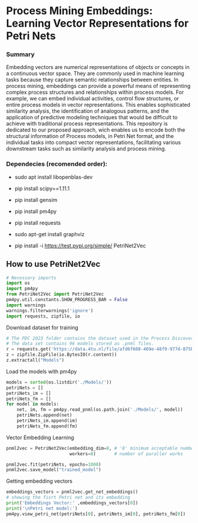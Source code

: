# Process Mining Embeddings: Learning Vector Representations for Petri Nets

### Summary

Embedding vectors are numerical representations of objects or concepts
in a continuous vector space. They are commonly used in machine learning
tasks because they capture semantic relationships between entities. In
process mining, embeddings can provide a powerful means of representing
complex process structures and relationships within process models. For
example, we can embed individual activities, control flow structures, or
entire process models in vector representations. This enables
sophisticated similarity analysis, the identification of analogous
patterns, and the application of predictive modeling techniques that
would be difficult to achieve with traditional process representations.
This repository is dedicated to our proposed approach, wich enables us
to encode both the structural information of Process models, in Petri
Net format, and the individual tasks into compact vector
representations, facilitating various downstream tasks such as
similarity analysis and process mining.

### Dependecies (recomended order):

-   sudo apt install libopenblas-dev

-   pip install scipy==1.11.1

-   pip install gensim

-   pip install pm4py

-   pip install requests

-   sudo apt-get install graphviz

-   pip install -i <https://test.pypi.org/simple/> PetriNet2Vec

## How to use PetriNet2Vec
``` python
# Necessary imports
import os
import pm4py
from PetriNet2Vec import PetriNet2Vec
pm4py.util.constants.SHOW_PROGRESS_BAR = False
import warnings
warnings.filterwarnings('ignore')
import requests, zipfile, io
```

Download dataset for training 

``` python
# The PDC 2023 folder contains the dataset used in the Process Discovery Contest of 2023.
# The data set contains 96 models stored as .pnml files.
r = requests.get('https://data.4tu.nl/file/afd6f608-469e-48f9-977d-875b45840d39/e8eaeb15-b503-443c-8666-43f3c5261eb2')
z = zipfile.ZipFile(io.BytesIO(r.content))
z.extractall("Models")
```

Load the models with pm4py
``` python
models = sorted(os.listdir('./Models/'))
petriNets = []
petriNets_im = []
petriNets_fm = []
for model in models:
    net, im, fm = pm4py.read_pnml(os.path.join('./Models/', model))
    petriNets.append(net)
    petriNets_im.append(im)
    petriNets_fm.append(fm)
```

Vector Embedding Learning
``` python
pnml2vec = PetriNet2Vec(embedding_dim=8, # '8' minimum acceptable number of embedding dimensions
                        workers=8)       # number of paraller works

pnml2vec.fit(petriNets, epochs=1000)
pnml2vec.save_model("trained_model")
```

Getting embedding vectors
``` python
embeddings_vectors = pnml2vec.get_net_embeddings()
# showing the fisrt Petri net and its embedding
print('Embeddings Vector:' ,embeddings_vectors[0])
print('\nPetri net model:')
pm4py.view_petri_net(petriNets[0], petriNets_im[0], petriNets_fm[0])
```
